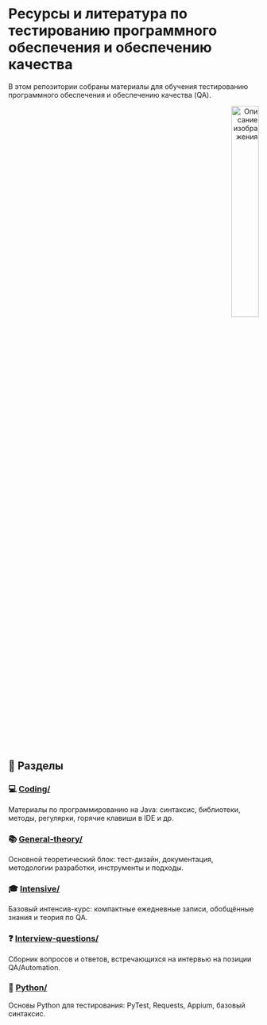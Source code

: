 # Ресурсы и литература по тестированию программного обеспечения и обеспечению качества

В этом репозитории собраны материалы для обучения тестированию программного обеспечения и обеспечению качества (QA).

<div style="text-align: right;">
  <img src="https://i0.wp.com/cdn.onlinewebfonts.com/svg/img_277302.png" alt="Описание изображения" style="width: 33%; height: auto;">
</div>

## 📁 Разделы

### 💻 [Coding/](Coding/Readme.md)
Материалы по программированию на Java: синтаксис, библиотеки, методы, регулярки, горячие клавиши в IDE и др.

### 📚 [General-theory/](General-theory/Readme.md)
Основной теоретический блок: тест-дизайн, документация, методологии разработки, инструменты и подходы.

### 🎓 [Intensive/](Intensive/Readme.md)
Базовый интенсив-курс: компактные ежедневные записи, обобщённые знания и теория по QA.

### ❓ [Interview-questions/](Interview-questions/Readme.md)
Сборник вопросов и ответов, встречающихся на интервью на позиции QA/Automation.

### 🐍 [Python/](Python/Readme.md)
Основы Python для тестирования: PyTest, Requests, Appium, базовый синтаксис.
